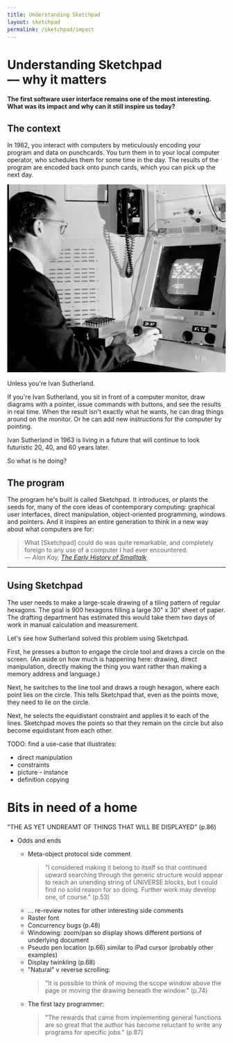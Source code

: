 ```yaml
---
title: Understanding Sketchpad
layout: sketchpad
permalink: /sketchpad/impact
---
```


<canvas height="512" width="512" id="sketchpad-canvas"></canvas>

# Understanding Sketchpad<br><span>&mdash; why it matters</span>

#### The first software user interface remains one of the most interesting. What was its impact and why can it still inspire us today?

## The context

In 1962, you interact with computers by meticulously encoding your program and data on punchcards. You turn them in to your local computer operator, who schedules them for some time in the day. The results of the program are encoded back onto punch cards, which you can pick up the next day.

<aside>
<img alt="1962-08-12, Ivan Sutherland using Sketchpad graphics program at the TX-2 Computer" src="/img/sketchpad/sutherland-using-sketchpad.jpg" />
</aside>

Unless you're Ivan Sutherland.

If you're Ivan Sutherland, you sit in front of a computer monitor, draw diagrams with a pointer, issue commands with buttons, and see the results in real time. When the result isn't exactly what he wants, he can drag things around on the monitor. Or he can add new instructions for the computer by pointing.

Ivan Sutherland in 1963 is living in a future that will continue to look futuristic 20, 40, and 60 years later.

So what is he doing?

## The program

The program he's built is called Sketchpad. It introduces, or plants the seeds for, many of the core ideas of contemporary computing: graphical user interfaces, direct manipulation, object-oriented programming, windows and pointers. And it inspires an entire generation to think in a new way about what computers are for:

<blockquote>What [Sketchpad] could do was quite remarkable, and completely foreign to any use of a computer I had ever encountered.<br><cite>&mdash; Alan Kay, <a href="https://worrydream.com/EarlyHistoryOfSmalltalk/">The Early History of Smalltalk</a></cite></blockquote>

<hr>

## Using Sketchpad

The user needs to make a large-scale drawing of a tiling pattern of regular hexagons. The goal is 900 hexagons filling a large 30" x 30" sheet of paper. The drafting department has estimated this would take them two days of work in manual calculation and measurement.

Let's see how Sutherland solved this problem using Sketchpad.

First, he presses a button to engage the circle tool and draws a circle on the screen. (An aside on how much is happening here: drawing, direct manipulation, directly making the thing you want rather than making a memory address and language.)

Next, he switches to the line tool and draws a rough hexagon, where each point lies on the circle. This tells Sketchpad that, even as the points move, they need to lie on the circle.

Next, he selects the equidistant constraint and applies it to each of the lines. Sketchpad moves the points so that they remain on the circle but also become equidistant from each other.

TODO: find a use-case that illustrates:

- direct manipulation
- constraints
- picture - instance
- definition copying

# Bits in need of a home

"THE AS YET UNDREAMT OF THINGS THAT WILL BE DISPLAYED" (p.86)

- Odds and ends

  - Meta-object protocol side comment
    > "I considered making it belong to itself so that continued upward searching through the generic structure would appear to reach an unending string of UNIVERSE blocks, but I could find no solid reason for so doing. Further work may develop one, of course." (p.53)
  - ... re-review notes for other interesting side comments
  - Raster font
  - Concurrency bugs (p.48)
  - Windowing: zoom/pan so display shows different portions of underlying document
  - Pseudo pen location (p.66) similar to iPad cursor (probably other examples)
  - Display twinkling (p.68)
  - "Natural" v reverse scrolling:
    > "It is possible to think of moving the scope window above the page or moving the drawing beneath the window." (p.74)
  - The first lazy programmer:
    > "The rewards that came from implementing general functions are so great that the author has become reluctant to write any programs for specific jobs." (p.87)

<script>
  // src/lib.ts
function angle([x1, y1], [x2, y2]) {
  let dx = x2 - x1;
  let dy = y2 - y1;
  let collapsedAngle = Math.atan(dy / dx);
  let directionalAngle = collapsedAngle + (dx < 0 ? Math.PI : 0);
  return directionalAngle + (directionalAngle < 0 ? Math.PI * 2 : 0);
}
function distance([x1, y1], [x2, y2]) {
  return Math.sqrt(Math.pow(x2 - x1, 2) + Math.pow(y2 - y1, 2));
}
var clamp = (min, val, max) => {
  return Math.max(min, Math.min(val, max));
};
var sum = (a, b) => a + b;

// src/ring.ts
function createHen(parent) {
  let partialHen = {
    type: "hen",
    self: parent
  };
  let fakeCompleteHen = partialHen;
  fakeCompleteHen.next = fakeCompleteHen;
  fakeCompleteHen.prev = fakeCompleteHen;
  return fakeCompleteHen;
}
function clearHen(hen) {
  let current = hen.next;
  while (current.type === "chicken") {
    let next = current.next;
    emptyChicken(current);
    current = next;
  }
  hen.next = hen;
  hen.prev = hen;
}
function collectChickens(hen) {
  let r = [];
  let current = hen.next;
  while (current.type === "chicken") {
    r.push(current.self);
    current = current.next;
  }
  return r;
}
function mergeHens(hen, other) {
  if (other.next === other)
    return;
  let oldLast = hen.prev;
  oldLast.next = other.next;
  oldLast.next.prev = oldLast;
  other.prev.next = hen;
  hen.prev = other.prev;
  other.next = hen;
  other.prev = hen;
}
function isChicken(item) {
  return item && item.type === "chicken";
}
function createEmptyChicken(self) {
  let partialChicken = {
    type: "chicken",
    self
  };
  let fakeCompleteChicken = partialChicken;
  fakeCompleteChicken.next = fakeCompleteChicken;
  fakeCompleteChicken.prev = fakeCompleteChicken;
  return fakeCompleteChicken;
}
function emptyChicken(chicken) {
  chicken.next = chicken;
  chicken.prev = chicken;
}
function isEmptyChicken(chicken) {
  return chicken.next == chicken;
}
function chickenParent(chicken) {
  let current = chicken;
  while (current.type === "chicken") {
    current = current.next;
  }
  return current.self;
}
function addChicken(hen, child) {
  let lastSibling = hen.prev;
  let chicken = {
    type: "chicken",
    self: child,
    prev: lastSibling,
    next: hen
  };
  lastSibling.next = chicken;
  hen.prev = chicken;
  return chicken;
}
function removeChicken(chicken) {
  if (isEmptyChicken(chicken))
    return;
  [chicken.next.prev, chicken.prev.next] = [chicken.prev, chicken.next];
  emptyChicken(chicken);
}

// src/constraint.ts
class Constraint {
  picture;
  constructor(picture) {
    this.picture = addChicken(picture, this);
  }
  display(_d, _displayTransform) {
  }
  remove() {
    removeChicken(this.picture);
  }
}

class SameXConstraint extends Constraint {
  p1;
  p2;
  picture;
  constructor(p1, p2, picture) {
    super(picture);
    this.p1 = addChicken(p1.constraints, this);
    this.p2 = addChicken(p2.constraints, this);
    this.picture = createEmptyChicken(this);
  }
  remove() {
    super.remove();
    removeChicken(this.p1);
    removeChicken(this.p2);
  }
  get x1() {
    return chickenParent(this.p1).x;
  }
  get x2() {
    return chickenParent(this.p2).x;
  }
  error() {
    return Math.abs(this.x1 - this.x2);
  }
  name() {
    return "X";
  }
  ncon() {
    return 1;
  }
  chvar() {
    return 2;
  }
}

class SameYConstraint extends Constraint {
  p1;
  p2;
  picture;
  constructor(p1, p2, picture) {
    super(picture);
    this.p1 = addChicken(p1.constraints, this);
    this.p2 = addChicken(p2.constraints, this);
    this.picture = createEmptyChicken(this);
  }
  remove() {
    super.remove();
    removeChicken(this.p1);
    removeChicken(this.p2);
  }
  get y1() {
    return chickenParent(this.p1).y;
  }
  get y2() {
    return chickenParent(this.p2).y;
  }
  error() {
    return Math.abs(this.y1 - this.y2);
  }
  name() {
    return "Y";
  }
  ncon() {
    return 1;
  }
  chvar() {
    return 2;
  }
}

class PointOnLineConstraint extends Constraint {
  point;
  end1;
  end2;
  constructor(point, end1, end2, picture) {
    super(picture);
    this.point = addChicken(point.constraints, this);
    this.end1 = addChicken(end1.constraints, this);
    this.end2 = addChicken(end2.constraints, this);
  }
  remove() {
    super.remove();
    removeChicken(this.point);
    removeChicken(this.end1);
    removeChicken(this.end2);
  }
  get pointPosition() {
    let point = chickenParent(this.point);
    return [point.x, point.y];
  }
  get end1Position() {
    let end1 = chickenParent(this.end1);
    return [end1.x, end1.y];
  }
  get end2Position() {
    let end2 = chickenParent(this.end2);
    return [end2.x, end2.y];
  }
  error() {
    let end1 = this.end1Position;
    let end2 = this.end2Position;
    let point = this.pointPosition;
    let dist = distance(end1, point);
    let theta = angle(end1, end2) - angle(end1, point);
    let errorOrthogonal = dist * Math.sin(theta);
    let pointParallelDistance = dist * Math.cos(theta);
    let end2Distance = distance(end1, end2);
    let errorParallel = 0;
    if (pointParallelDistance < 0) {
      errorParallel = -pointParallelDistance;
    }
    if (pointParallelDistance > end2Distance) {
      errorParallel = pointParallelDistance - end2Distance;
    }
    return Math.sqrt(Math.pow(errorOrthogonal, 2) + Math.pow(errorParallel, 2));
  }
  name() {
    return "L";
  }
  ncon() {
    return 2;
  }
  chvar() {
    return 2;
  }
}
class PointOnArcConstraint extends Constraint {
  point;
  center;
  start;
  end;
  constructor(point, center, start, end, picture) {
    super(picture);
    this.point = addChicken(point.constraints, this);
    this.center = addChicken(center.constraints, this);
    this.start = addChicken(start.constraints, this);
    this.end = addChicken(end.constraints, this);
  }
  remove() {
    super.remove();
    removeChicken(this.point);
    removeChicken(this.center);
    removeChicken(this.start);
    removeChicken(this.end);
  }
  get pointPosition() {
    let point = chickenParent(this.point);
    return [point.x, point.y];
  }
  get centerPosition() {
    let center = chickenParent(this.center);
    return [center.x, center.y];
  }
  get startPosition() {
    let start = chickenParent(this.start);
    return [start.x, start.y];
  }
  get endPosition() {
    let end = chickenParent(this.end);
    return [end.x, end.y];
  }
  error() {
    let center = this.centerPosition;
    let start = this.startPosition;
    let end = this.endPosition;
    let point = this.pointPosition;
    let dist = distance(center, point);
    let radius = distance(center, start);
    let radiusError = Math.abs(radius - dist);
    let startAngle = angle(center, start);
    let endAngle = angle(center, end);
    let pointAngle = angle(center, point);
    if (endAngle <= startAngle)
      endAngle += 2 * Math.PI;
    let angleError = 0;
    if (pointAngle < startAngle) {
      angleError = radius * (startAngle - pointAngle);
    } else if (pointAngle > endAngle) {
      angleError = radius * (pointAngle - endAngle);
    }
    return Math.sqrt(Math.pow(radiusError, 2) + Math.pow(angleError, 2));
  }
  name() {
    return "C";
  }
  ncon() {
    return 2;
  }
  chvar() {
    return 4;
  }
}

class SameDistanceConstraint extends Constraint {
  pa1;
  pa2;
  pb1;
  pb2;
  constructor(pa1, pa2, pb1, pb2, picture) {
    super(picture);
    this.pa1 = addChicken(pa1.constraints, this);
    this.pa2 = addChicken(pa2.constraints, this);
    this.pb1 = addChicken(pb1.constraints, this);
    this.pb2 = addChicken(pb2.constraints, this);
  }
  remove() {
    super.remove();
    removeChicken(this.pa1);
    removeChicken(this.pa2);
    removeChicken(this.pb1);
    removeChicken(this.pb2);
  }
  error() {
    let da = distance(chickenParent(this.pa1).position, chickenParent(this.pa2).position);
    let db = distance(chickenParent(this.pb1).position, chickenParent(this.pb2).position);
    return Math.abs(db - da);
  }
  name() {
    return "P";
  }
  ncon() {
    return 1;
  }
  chvar() {
    return 4;
  }
}

class PerpendicularConstraint extends Constraint {
  pa1;
  pa2;
  pb1;
  pb2;
  constructor(pa1, pa2, pb1, pb2, picture) {
    super(picture);
    this.pa1 = addChicken(pa1.constraints, this);
    this.pa2 = addChicken(pa2.constraints, this);
    this.pb1 = addChicken(pb1.constraints, this);
    this.pb2 = addChicken(pb2.constraints, this);
  }
  remove() {
    super.remove();
    removeChicken(this.pa1);
    removeChicken(this.pa2);
    removeChicken(this.pb1);
    removeChicken(this.pb2);
  }
  error() {
    let pa1 = chickenParent(this.pa1).position;
    let pa2 = chickenParent(this.pa2).position;
    let pb1 = chickenParent(this.pb1).position;
    let pb2 = chickenParent(this.pb2).position;
    let minD = Math.min(distance(pa1, pa2), distance(pb1, pb2));
    let angle1 = angle(pa1, pa2);
    let angle2 = angle(pb1, pb2);
    return Math.abs(Math.cos(Math.abs(angle2 - angle1)) * minD);
  }
  name() {
    return "+";
  }
  ncon() {
    return 1;
  }
  chvar() {
    return 4;
  }
}

class ParallelConstraint extends Constraint {
  pa1;
  pa2;
  pb1;
  pb2;
  constructor(pa1, pa2, pb1, pb2, picture) {
    super(picture);
    this.pa1 = addChicken(pa1.constraints, this);
    this.pa2 = addChicken(pa2.constraints, this);
    this.pb1 = addChicken(pb1.constraints, this);
    this.pb2 = addChicken(pb2.constraints, this);
  }
  remove() {
    super.remove();
    removeChicken(this.pa1);
    removeChicken(this.pa2);
    removeChicken(this.pb1);
    removeChicken(this.pb2);
  }
  error() {
    let pa1 = chickenParent(this.pa1).position;
    let pa2 = chickenParent(this.pa2).position;
    let pb1 = chickenParent(this.pb1).position;
    let pb2 = chickenParent(this.pb2).position;
    let minD = Math.min(distance(pa1, pa2), distance(pb1, pb2));
    let angle1 = angle(pa1, pa2);
    let angle2 = angle(pb1, pb2);
    return Math.abs(Math.sin(Math.abs(angle2 - angle1)) * minD);
  }
  name() {
    return "=";
  }
  ncon() {
    return 1;
  }
  chvar() {
    return 4;
  }
}

// src/document.ts
class Universe {
  currentPicture;
  pictures;
  movings;
  #runConstraints;
  constraintTimeout;
  constructor() {
    this.currentPicture = new Picture;
    this.pictures = [this.currentPicture];
    this.movings = createHen(this);
    this.#runConstraints = false;
  }
  set runConstraints(value) {
    if (this.constraintTimeout) {
      clearTimeout(this.constraintTimeout);
      this.constraintTimeout = undefined;
    }
    this.#runConstraints = value;
    if (this.#runConstraints)
      this.loop();
  }
  loop() {
    this.pictures.flatMap((p) => collectChickens(p.variables)).map((v) => v.satisfyConstraints());
    this.constraintTimeout = setTimeout(() => this.loop(), 10);
  }
  addPicture() {
    let p = new Picture;
    this.pictures.push(p);
    this.currentPicture = p;
    clearHen(this.movings);
    return p;
  }
  addMovings(items) {
    items.forEach((item) => item.startMoving(this.movings));
  }
  clearMovings() {
    clearHen(this.movings);
  }
  moveMovings([dx, dy]) {
    let moveds = new Set;
    collectChickens(this.movings).forEach((moving) => moving.move(dx, dy, moveds));
  }
  addPointInLineSegment(position) {
    let picture = this.currentPicture;
    let current = this.movings.next;
    if (isChicken(current.next))
      throw new Error("Cannot draw line while more than one item is moving");
    if (isChicken(current) && !(current.self instanceof Point))
      throw new Error("Cannot draw line while current moving is not a Point.");
    let p1 = position instanceof Point ? position : picture.addPoint(position);
    let p0 = current.self instanceof Point ? current.self : picture.addPoint([p1.x, p1.y]);
    let l = picture.addLine(p0, p1);
    if (isChicken(current))
      removeChicken(current);
    addChicken(this.movings, p1);
    return p1;
  }
  display(d, dt) {
    this.currentPicture.display(d, dt);
  }
}

class Picture {
  parts;
  variables;
  constraints;
  attachers;
  instances;
  constructor() {
    this.parts = createHen(this);
    this.variables = createHen(this);
    this.constraints = createHen(this);
    this.attachers = createHen(this);
    this.instances = createHen(this);
  }
  display(d, dt) {
    let current = this.parts.next;
    while (isChicken(current)) {
      current.self.display(d, dt);
      current = current.next;
    }
  }
  addSameXConstraint(p1, p2) {
    return new SameXConstraint(p1, p2, this.constraints);
  }
  addSameYConstraint(p1, p2) {
    return new SameYConstraint(p1, p2, this.constraints);
  }
  addPointOnLineConstraint(p, end1, end2) {
    return new PointOnLineConstraint(p, end1, end2, this.constraints);
  }
  addPointOnArcConstraint(p, center, start, end) {
    return new PointOnArcConstraint(p, center, start, end, this.constraints);
  }
  addSameDistanceConstraint(pa1, pa2, pb1, pb2) {
    return new SameDistanceConstraint(pa1, pa2, pb1, pb2, this.constraints);
  }
  addPerpendicularConstraint(pa1, pa2, pb1, pb2) {
    return new PerpendicularConstraint(pa1, pa2, pb1, pb2, this.constraints);
  }
  addParallelConstraint(pa1, pa2, pb1, pb2) {
    return new ParallelConstraint(pa1, pa2, pb1, pb2, this.constraints);
  }
  addPoint(position) {
    return new Point(position, this.parts, this.variables);
  }
  addLine(start, end) {
    return new Line(start.linesAndArcs, end.linesAndArcs, this.parts);
  }
  addArc(center, start, end) {
    let arc = new Arc(center.linesAndArcs, start.linesAndArcs, end.linesAndArcs, this.parts);
    this.addPointOnArcConstraint(end, center, start, end);
    return arc;
  }
  addInstance(ofPicture, cx = 0, cy = 0, zoom = 1, rotation = 0) {
    return new Instance(this.variables, this.parts, ofPicture, [cx, cy], zoom, rotation);
  }
}

class Variable {
  isVariable;
  constraints;
  constructor(variables) {
    this.isVariable = addChicken(variables, this);
    this.constraints = createHen(this);
  }
  error() {
    let cs = collectChickens(this.constraints);
    return cs.map((c) => Math.pow(c.error(), 2)).reduce(sum, 0);
  }
  merge(other) {
    removeChicken(other.isVariable);
    mergeHens(this.constraints, other.constraints);
    return this;
  }
  remove() {
    removeChicken(this.isVariable);
    collectChickens(this.constraints).forEach((c) => c.remove());
  }
}

class Instance extends Variable {
  cx;
  cy;
  zoom;
  rotation;
  inPicture;
  ofPicture;
  constructor(variables, inPicture, ofPicture, [cx, cy] = [0, 0], zoom = 0.5, rotation = 0) {
    super(variables);
    this.cx = cx;
    this.cy = cy;
    this.zoom = zoom;
    this.rotation = rotation;
    this.inPicture = addChicken(inPicture, this);
    this.ofPicture = addChicken(ofPicture.instances, this);
  }
  error() {
    let cs = collectChickens(this.constraints);
    return cs.map((c) => c.error()).reduce(sum, 0);
  }
  display(d, displayTransform) {
    const dt = ([x, y]) => {
      let scaledX = x * this.zoom;
      let scaledY = y * this.zoom;
      return displayTransform([
        scaledX * Math.cos(this.rotation) - scaledY * Math.sin(this.rotation) + this.cx,
        scaledX * Math.sin(this.rotation) + scaledY * Math.cos(this.rotation) + this.cy
      ]);
    };
    let instance = this;
    let drawonableWithoutAttribution = {
      drawPoint(point, item) {
        return d.drawPoint(point, instance);
      },
      drawLine(start, end, item) {
        return d.drawLine(start, end, instance);
      }
    };
    chickenParent(this.ofPicture).display(drawonableWithoutAttribution, dt);
  }
  satisfyConstraints() {
  }
}

class Arc {
  center;
  start;
  end;
  attacher;
  picture;
  moving;
  constructor(center, start, end, picture) {
    this.center = addChicken(center, this);
    this.start = addChicken(start, this);
    this.end = addChicken(end, this);
    this.picture = addChicken(picture, this);
    this.attacher = createEmptyChicken(this);
    this.moving = createEmptyChicken(this);
  }
  remove() {
    removeChicken(this.center);
    removeChicken(this.start);
    removeChicken(this.end);
    removeChicken(this.picture);
    removeChicken(this.attacher);
    removeChicken(this.moving);
  }
  isMoving() {
    return !isEmptyChicken(this.moving);
  }
  startMoving(movings) {
    this.moving = addChicken(movings, this);
  }
  endMoving() {
    removeChicken(this.moving);
  }
  get centerPosition() {
    return chickenParent(this.center).position;
  }
  get startPosition() {
    return chickenParent(this.start).position;
  }
  get endPosition() {
    return chickenParent(this.end).position;
  }
  display(d, dt) {
    let center = this.centerPosition;
    let start = this.startPosition;
    let end = this.endPosition;
    let [cx, cy] = center;
    let [x, y] = start;
    let r = distance(center, start);
    let startAngle = angle(center, start);
    let endAngle = angle(center, end);
    if (endAngle <= startAngle) {
      endAngle += 2 * Math.PI;
    }
    let arcRadians = endAngle - startAngle;
    if (arcRadians < 0)
      arcRadians += 2 * Math.PI;
    let steps = 0;
    while (steps++ < arcRadians * r) {
      d.drawPoint(dt([x, y]), this);
      x = x - 1 / r * (y - cy);
      y = y + 1 / r * (x - cx);
    }
  }
  move(dx, dy, moved) {
  }
  constrainPoint(point) {
    chickenParent(this.picture).addPointOnArcConstraint(point, chickenParent(this.center), chickenParent(this.start), chickenParent(this.end));
  }
}

class Line {
  start;
  end;
  attacher;
  picture;
  moving;
  constructor(start, end, picture) {
    this.start = addChicken(start, this);
    this.end = addChicken(end, this);
    this.picture = addChicken(picture, this);
    this.attacher = createEmptyChicken(this);
    this.moving = createEmptyChicken(this);
  }
  remove() {
    removeChicken(this.start);
    removeChicken(this.end);
    removeChicken(this.picture);
    removeChicken(this.attacher);
    removeChicken(this.moving);
  }
  isMoving() {
    return !isEmptyChicken(this.moving);
  }
  startMoving(movings) {
    this.moving = addChicken(movings, this);
  }
  endMoving() {
    removeChicken(this.moving);
  }
  display(d, dt) {
    d.drawLine(dt(this.startPosition), dt(this.endPosition), this);
  }
  move(dx, dy, moved) {
  }
  bounds() {
    return { xMin: 0, xMax: 0, yMin: 0, yMax: 0 };
  }
  get startPoint() {
    return chickenParent(this.start);
  }
  get endPoint() {
    return chickenParent(this.end);
  }
  get startPosition() {
    let p = this.startPoint;
    return [p.x, p.y];
  }
  get endPosition() {
    let p = this.endPoint;
    return [p.x, p.y];
  }
  constrainPoint(point) {
    chickenParent(this.picture).addPointOnLineConstraint(point, this.startPoint, this.endPoint);
  }
}

class Point extends Variable {
  x;
  y;
  attacher;
  picture;
  linesAndArcs;
  instancePointConstraints;
  moving;
  constructor([x, y], picture, variables) {
    super(variables);
    this.x = x;
    this.y = y;
    this.picture = addChicken(picture, this);
    this.instancePointConstraints = createHen(this);
    this.linesAndArcs = createHen(this);
    this.moving = createEmptyChicken(this);
    this.attacher = createEmptyChicken(this);
  }
  remove() {
    super.remove();
    removeChicken(this.picture);
    collectChickens(this.linesAndArcs).forEach((s) => s.remove());
  }
  merge(other) {
    this.x = other.x;
    this.y = other.y;
    mergeHens(this.instancePointConstraints, other.instancePointConstraints);
    mergeHens(this.linesAndArcs, other.linesAndArcs);
    if (isEmptyChicken(this.moving)) {
      other.moving.self = this;
    } else {
      removeChicken(other.moving);
    }
    if (isEmptyChicken(this.attacher)) {
      other.attacher.self = this;
    } else {
      removeChicken(other.attacher);
    }
    super.merge(other);
    removeChicken(other.picture);
    return this;
  }
  isMoving() {
    return !isEmptyChicken(this.moving);
  }
  startMoving(movings) {
    this.moving = addChicken(movings, this);
  }
  endMoving() {
    removeChicken(this.moving);
  }
  satisfyConstraints() {
    let minDifference = 0.5;
    let e0 = this.error();
    this.x += 1;
    let exp = this.error();
    this.x -= 2;
    let exn = this.error();
    this.x += 1;
    if (exp < exn && e0 - exp > minDifference) {
      this.x += 1;
      e0 = exp;
    } else if (e0 - exn > minDifference) {
      this.x -= 1;
      e0 = exn;
    }
    this.y += 1;
    let eyp = this.error();
    this.y -= 2;
    let eyn = this.error();
    this.y += 1;
    if (eyp < eyn && e0 - eyp > minDifference) {
      this.y += 1;
    } else if (e0 - eyn > minDifference) {
      this.y -= 1;
    }
  }
  display(d, dt) {
    d.drawPoint(dt([this.x, this.y]), this);
  }
  move(dx, dy, moveds) {
    if (moveds.has(this))
      return;
    this.x += dx;
    this.y += dy;
    moveds.add(this);
  }
  bounds() {
    return { xMin: 0, xMax: 0, yMin: 0, yMax: 0 };
  }
  get position() {
    return [this.x, this.y];
  }
}

// src/display.ts
class DisplayFile {
  pixels;
  cx;
  cy;
  zoom;
  logicalWidth = 1024;
  logicalHeight = 1024;
  mousePosition;
  pointNearestCursor;
  shapesNearCursor;
  constructor() {
    this.cx = 0;
    this.cy = 0;
    this.zoom = 0.5;
    this.pixels = [];
    this.mousePosition = [0, 0];
    this.pointNearestCursor = undefined;
    this.shapesNearCursor = new Set;
  }
  displayTransform() {
    return ([x, y]) => {
      return [
        Math.round((x - this.cx) * this.zoom) + this.logicalWidth / 2,
        Math.round((this.cy - y) * this.zoom) + this.logicalHeight / 2
      ];
    };
  }
  inverseDisplayTransform() {
    return ([x, y]) => {
      return [
        (x - this.logicalWidth / 2) / this.zoom + this.cx,
        -(y - this.logicalHeight / 2) / this.zoom + this.cy
      ];
    };
  }
  clear() {
    this.pixels = [];
    this.pointNearestCursor = undefined;
    this.shapesNearCursor.clear();
  }
  twinkle() {
    let times = this.pixels.length;
    for (let i = 0;i < times; i++) {
      let j = Math.floor(Math.random() * times);
      let k = Math.floor(Math.random() * times);
      [this.pixels[j], this.pixels[k]] = [this.pixels[k], this.pixels[j]];
    }
  }
  drawPoint([x, y], item) {
    if (x < 0 || x > this.logicalWidth)
      return;
    if (y < 0 || y > this.logicalHeight)
      return;
    this.pixels.push([x, y]);
    if (item instanceof Point) {
      if (!isEmptyChicken(item.moving))
        return;
      let d = distance([x, y], this.mousePosition);
      if (d > 6)
        return;
      let dCurrent = this.pointNearestCursor ? distance(this.pointNearestCursor.position, this.mousePosition) : Infinity;
      if (d > dCurrent)
        return;
      this.pointNearestCursor = item;
    } else if (item instanceof Arc || item instanceof Line) {
      if (!isEmptyChicken(item.moving))
        return;
      let d = distance([x, y], this.mousePosition);
      if (d > 4)
        return;
      this.shapesNearCursor.add(item);
    }
  }
  drawLine([x1, y1], [x2, y2], item) {
    let xdiff = Math.abs(x2 - x1);
    let ydiff = Math.abs(y2 - y1);
    let steps = Math.max(xdiff, ydiff);
    let dx = (x2 - x1) / steps;
    let dy = (y2 - y1) / steps;
    let x = x1;
    let y = y1;
    for (let i = 0;i < steps; i++) {
      let xNext = x + dx;
      let yNext = y + dy;
      this.drawPoint([Math.round(xNext), Math.round(yNext)], item);
      x = xNext;
      y = yNext;
    }
  }
}
class Mode {
  universe;
  displayFile;
  constructor(universe, displayFile) {
    this.universe = universe;
    this.displayFile = displayFile;
  }
  cursorMoved(dx, dy) {
  }
  buttonDown(position) {
  }
  buttonUp(position) {
  }
  cleanup() {
  }
}

class LineMode extends Mode {
  constructor() {
    super(...arguments);
  }
  movingPoint;
  buttonDown(position) {
    if (this.displayFile.pointNearestCursor && this.movingPoint) {
      this.displayFile.pointNearestCursor.merge(this.movingPoint);
      this.universe.clearMovings();
      this.movingPoint = undefined;
    } else {
      let toPoint = this.universe.currentPicture.addPoint(position);
      let fromPoint = this.movingPoint || this.displayFile.pointNearestCursor || this.universe.currentPicture.addPoint(position);
      this.universe.currentPicture.addLine(fromPoint, toPoint);
      if (!this.displayFile.pointNearestCursor) {
        this.displayFile.shapesNearCursor.forEach((shape) => {
          shape.constrainPoint(fromPoint);
        });
      }
      this.universe.clearMovings();
      this.universe.addMovings([toPoint]);
      this.movingPoint = toPoint;
    }
  }
  cursorMoved(dx, dy) {
    this.universe.moveMovings([dx, dy]);
  }
  cleanup() {
    this.universe.clearMovings();
  }
}

class PauseMode extends Mode {
  constructor(universe, displayFile) {
    super(universe, displayFile);
    this.universe.runConstraints = false;
    const { constraints, parts } = this.universe.currentPicture;
    console.log({
      constraints: collectChickens(constraints),
      parts: collectChickens(parts)
    });
  }
  cleanup() {
    this.universe.runConstraints = true;
  }
}

class ArcMode extends Mode {
  constructor() {
    super(...arguments);
  }
  arc;
  next;
  makeCurrentPoint(position) {
    let nearPoint = this.displayFile.pointNearestCursor;
    if (nearPoint)
      return nearPoint;
    let newPoint = this.universe.currentPicture.addPoint(position);
    this.displayFile.shapesNearCursor.forEach((shape) => {
      shape.constrainPoint(newPoint);
    });
    return newPoint;
  }
  buttonUp(position) {
    if (!this.arc) {
      let center = this.makeCurrentPoint(position);
      let start = this.universe.currentPicture.addPoint(position);
      let end = this.universe.currentPicture.addPoint(position);
      this.arc = this.universe.currentPicture.addArc(center, start, end);
      this.universe.addMovings([start, end]);
      this.next = "start";
      this.universe.runConstraints = false;
    } else if (this.next === "start") {
      let currentPoint = this.makeCurrentPoint(position);
      currentPoint.merge(chickenParent(this.arc.start));
      this.universe.clearMovings();
      this.universe.addMovings([chickenParent(this.arc.end)]);
      this.next = "end";
    } else {
      let currentPoint = this.makeCurrentPoint(position);
      currentPoint.merge(chickenParent(this.arc.end));
      this.universe.clearMovings();
      this.arc = undefined;
      this.universe.runConstraints = true;
    }
  }
  cursorMoved(dx, dy) {
    this.universe.moveMovings([dx, dy]);
  }
  cleanup() {
    this.universe.clearMovings();
    this.universe.runConstraints = true;
  }
}

class MoveMode extends Mode {
  constructor() {
    super(...arguments);
  }
  state = "waiting";
  buttonDown(_position) {
    if (this.state != "waiting") {
      console.error(`Received buttonDown in unexpected state: ${this.state}`);
      return;
    }
    if (this.displayFile.pointNearestCursor) {
      this.state = "dragging";
      this.universe.addMovings([this.displayFile.pointNearestCursor]);
      this.universe.runConstraints = false;
    } else {
      this.state = "panning";
    }
  }
  cursorMoved(dx, dy) {
    switch (this.state) {
      case "dragging":
        this.universe.moveMovings([dx, dy]);
        return;
      case "panning":
        this.displayFile.cx -= dx;
        this.displayFile.cy -= dy;
        return;
    }
  }
  buttonUp() {
    this.universe.clearMovings();
    this.universe.runConstraints = true;
    this.state = "waiting";
  }
  cleanup() {
    this.universe.clearMovings();
    this.universe.runConstraints = true;
  }
}
class PerpendicularConstraintMode extends Mode {
  constructor() {
    super(...arguments);
  }
  state = { state: "start" };
  buttonDown(_position) {
    function isLine(shape) {
      return shape instanceof Line;
    }
    let currentLine = [...this.displayFile.shapesNearCursor].find(isLine);
    if (this.state.state === "start") {
      if (currentLine)
        this.state = { state: "first", previousLine: currentLine };
    } else {
      if (currentLine) {
        let firstLine = this.state.previousLine;
        this.universe.currentPicture.addPerpendicularConstraint(firstLine.startPoint, firstLine.endPoint, currentLine.startPoint, currentLine.endPoint);
        this.state.previousLine = currentLine;
      }
    }
  }
}

class Display {
  #universe;
  #displayFile;
  #canvas;
  #pixelsPerDraw = 2000;
  #pixelIndex = 0;
  #mode;
  constructor(df, canvas, universe) {
    this.#displayFile = df;
    this.#canvas = canvas;
    this.#universe = universe;
    let xScale = canvas.width / this.#displayFile.logicalWidth;
    let yScale = canvas.height / this.#displayFile.logicalHeight;
    canvas.getContext("2d")?.scale(xScale, yScale);
    this.#mode = new MoveMode(universe, df);
    this.loop();
    this.#canvas.style.cursor = "none";
    this.#canvas.addEventListener("wheel", (e) => {
      e.preventDefault();
      let zoom = this.#displayFile.zoom;
      zoom += e.deltaY * -0.01;
      zoom = clamp(0.1, zoom, 10);
      this.#displayFile.zoom = zoom;
    });
    let prevMX = 0;
    let prevMY = 0;
    let docPosition = (canvasPosition) => this.#displayFile.inverseDisplayTransform()(canvasPosition);
    this.#canvas.addEventListener("mousemove", (e) => {
      let mx = e.offsetX / xScale;
      let my = e.offsetY / yScale;
      this.#displayFile.mousePosition = [mx, my];
      let dx = (mx - prevMX) / this.#displayFile.zoom;
      let dy = -(my - prevMY) / this.#displayFile.zoom;
      this.#mode.cursorMoved(dx, dy);
      prevMX = mx;
      prevMY = my;
    });
    this.#canvas.addEventListener("mousedown", (e) => {
      this.#mode.buttonDown(this.#displayFile.inverseDisplayTransform()([
        e.offsetX / xScale,
        e.offsetY / yScale
      ]));
    });
    this.#canvas.addEventListener("mouseup", (e) => {
      this.#mode.buttonUp(this.#displayFile.inverseDisplayTransform()([
        e.offsetX / xScale,
        e.offsetY / yScale
      ]));
    });
    this.#canvas.ownerDocument.addEventListener("keyup", (e) => {
      let key = e.key;
      let modeClass = key === "l" ? LineMode : key === "m" ? MoveMode : key === "a" ? ArcMode : key === "c" ? PerpendicularConstraintMode : key === "p" ? PauseMode : undefined;
      if (modeClass && !(this.#mode instanceof modeClass)) {
        this.#mode.cleanup();
        this.#mode = new modeClass(this.#universe, this.#displayFile);
      }
    });
  }
  loop() {
    this.#displayFile.twinkle();
    this.render();
    requestAnimationFrame(() => this.loop());
  }
  render() {
    const ctx = this.#canvas.getContext("2d");
    if (!ctx)
      throw new Error("canot get canvas context");
    ctx.fillStyle = "rgb(30 30 30 / 40%)";
    ctx.fillRect(0, 0, this.#displayFile.logicalWidth, this.#displayFile.logicalHeight);
    ctx.fillStyle = "rgb(210 240 255 / 50%)";
    const pixels = this.#displayFile.pixels;
    if (pixels.length > 0) {
      let i = this.#pixelIndex;
      for (let j = 0;j < this.#pixelsPerDraw; j++) {
        i = (i + 1) % pixels.length;
        ctx.beginPath();
        ctx.arc(pixels[i][0], pixels[i][1], 1, 0, 2 * Math.PI);
        ctx.fill();
      }
      this.#pixelIndex = i;
    }
    let CURSOR_SIZE = 30;
    let CURSOR_STROKE = 2;
    let [mx, my] = this.#displayFile.mousePosition;
    ctx.fillRect(mx - CURSOR_SIZE / 2, my - CURSOR_STROKE / 2, CURSOR_SIZE, CURSOR_STROKE);
    ctx.fillRect(mx - CURSOR_STROKE / 2, my - CURSOR_SIZE / 2, CURSOR_STROKE, CURSOR_SIZE);
  }
}

// web/index.ts
var canvas = document.getElementById("sketchpad-canvas");
if (!canvas)
  throw new Error("Can't find canvas");
var u = new Universe;
u.runConstraints = true;
var arrowPic = u.currentPicture;
u.addPointInLineSegment([0, 100]);
var p1 = u.addPointInLineSegment([-20, 80]);
u.addPointInLineSegment([0, 100]);
var p2 = u.addPointInLineSegment([20, 80]);
u.addPointInLineSegment([0, 100]);
u.addPointInLineSegment([0, -100]);
var p3 = u.addPointInLineSegment([-20, -80]);
u.addPointInLineSegment([0, -100]);
var p4 = u.addPointInLineSegment([20, -80]);
arrowPic.addSameYConstraint(p1, p2);
arrowPic.addSameXConstraint(p1, p3);
arrowPic.addSameXConstraint(p2, p4);
arrowPic.addSameYConstraint(p3, p4);
var flowerPic = u.addPicture();
flowerPic.addInstance(arrowPic, 0, 0, 1, 0);
flowerPic.addInstance(arrowPic, 0, 0, 1, Math.PI / 6);
flowerPic.addInstance(arrowPic, 0, 0, 1, Math.PI / 3);
flowerPic.addInstance(arrowPic, 0, 0, 1, 3 * Math.PI / 6);
flowerPic.addInstance(arrowPic, 0, 0, 1, 2 * Math.PI / 3);
flowerPic.addInstance(arrowPic, 0, 0, 1, 5 * Math.PI / 6);
var rivetPic = u.addPicture();
var topLeft = rivetPic.addPoint([-90, 100]);
var topRight = rivetPic.addPoint([100, 90]);
var bottomLeft = rivetPic.addPoint([-100, -110]);
var bottomRight = rivetPic.addPoint([200, -150]);
var center = rivetPic.addPoint([0, 0]);
var cStart = rivetPic.addPoint([250, 100]);
var cEnd = rivetPic.addPoint([-250, 100]);
rivetPic.addPointOnLineConstraint(center, topLeft, bottomRight);
rivetPic.addPointOnLineConstraint(center, topRight, bottomLeft);
rivetPic.addPointOnLineConstraint(topLeft, cStart, cEnd);
rivetPic.addPointOnLineConstraint(topRight, cStart, cEnd);
rivetPic.addPerpendicularConstraint(topLeft, bottomLeft, bottomLeft, bottomRight);
rivetPic.addPerpendicularConstraint(bottomLeft, bottomRight, bottomRight, topRight);
rivetPic.addParallelConstraint(bottomLeft, bottomRight, cStart, cEnd);
rivetPic.addLine(topLeft, bottomLeft);
rivetPic.addLine(bottomLeft, bottomRight);
rivetPic.addLine(bottomRight, topRight);
rivetPic.addLine(cStart, cEnd);
rivetPic.addArc(center, cStart, cEnd);
var hexagonPic = u.addPicture();
var c = hexagonPic.addPoint([0, 0]);
var start = hexagonPic.addPoint([200, 0]);
hexagonPic.addArc(c, start, start);
var h1 = hexagonPic.addPoint([200, 0]);
var h2 = hexagonPic.addPoint([80, -160]);
hexagonPic.addLine(h1, h2);
var h3 = hexagonPic.addPoint([-60, -160]);
hexagonPic.addLine(h2, h3);
var h4 = hexagonPic.addPoint([-190, 10]);
hexagonPic.addLine(h3, h4);
var h5 = hexagonPic.addPoint([-70, 140]);
hexagonPic.addLine(h4, h5);
var h6 = hexagonPic.addPoint([70, 150]);
hexagonPic.addLine(h5, h6);
hexagonPic.addLine(h6, h1);
hexagonPic.addPointOnArcConstraint(h1, c, start, start);
hexagonPic.addPointOnArcConstraint(h2, c, start, start);
hexagonPic.addPointOnArcConstraint(h3, c, start, start);
hexagonPic.addPointOnArcConstraint(h4, c, start, start);
hexagonPic.addPointOnArcConstraint(h5, c, start, start);
hexagonPic.addPointOnArcConstraint(h6, c, start, start);
hexagonPic.addSameDistanceConstraint(h1, h2, h2, h3);
hexagonPic.addSameDistanceConstraint(h2, h3, h3, h4);
hexagonPic.addSameDistanceConstraint(h3, h4, h5, h6);
hexagonPic.addSameDistanceConstraint(h4, h5, h6, h1);
var arcConstraintPic = u.addPicture();
{
  let p12 = arcConstraintPic.addPoint([100, 0]);
  let p22 = arcConstraintPic.addPoint([-100, 0]);
  let p32 = arcConstraintPic.addPoint([50, -50]);
  let l1 = arcConstraintPic.addLine(p12, p22);
  let l2 = arcConstraintPic.addLine(p12, p32);
  let l3 = arcConstraintPic.addLine(p32, p22);
  let arc = arcConstraintPic.addArc(p32, p12, p22);
}
var combinedPic = u.addPicture();
combinedPic.addInstance(rivetPic, -400, -400, 1, 0);
combinedPic.addInstance(hexagonPic, 0, 0, 1, 0);
combinedPic.addInstance(flowerPic, 400, 400, 2, 0);
combinedPic.addInstance(arcConstraintPic, -500, 300, 1, 0);
var df = new DisplayFile;
df.zoom = 0.75;
var loop = () => {
  df.clear();
  u.display(df, df.displayTransform());
  requestAnimationFrame(loop);
};
loop();
var d = new Display(df, canvas, u);
</script>
